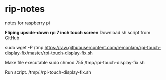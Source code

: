 # rip-notes
notes for raspberry pi

<b>Fliping upside-down rpi 7 inch touch screen</b>
Download sh script from GitHub

sudo wget -P /tmp https://raw.githubusercontent.com/remonlam/rpi-touch-display-fix/master/rpi-touch-display-fix.sh

Make file executable
sudo chmod 755 /tmp/rpi-touch-display-fix.sh

Run script.
/tmp/./rpi-touch-display-fix.sh


